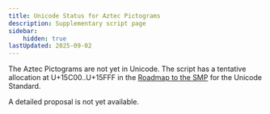 ```yaml
---
title: Unicode Status for Aztec Pictograms
description: Supplementary script page
sidebar:
    hidden: true
lastUpdated: 2025-09-02
---
```


The Aztec Pictograms are not yet in Unicode. The script has a tentative allocation at U+15C00..U+15FFF in the [Roadmap to the SMP](http://www.unicode.org/roadmaps/smp/) for the Unicode Standard.

[comment]: # (end of intro)

[comment]: # (start of blocks)



[comment]: # (end of blocks)

[comment]: # (start of chars)



[comment]: # (end of chars)

[comment]: # (start of rest)

A detailed proposal is not yet available.
